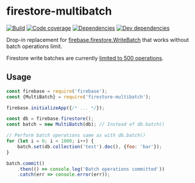 # firestore-multibatch

[![Build](https://travis-ci.com/stpch/firestore-multibatch.svg?branch=master)](https://travis-ci.com/stpch/firestore-multibatch)
[![Code coverage](https://codecov.io/gh/stpch/firestore-multibatch/branch/master/graph/badge.svg)](https://codecov.io/gh/stpch/firestore-multibatch)
[![Dependencies](https://david-dm.org/stpch/firestore-multibatch/status.svg)](https://david-dm.org/stpch/firestore-multibatch)
[![Dev dependencies](https://david-dm.org/stpch/firestore-multibatch/dev-status.svg)](https://david-dm.org/stpch/firestore-multibatch?type=dev)

Drop-in replacement for [firebase.firestore.WriteBatch](https://firebase.google.com/docs/reference/js/firebase.firestore.WriteBatch) that works without batch operations limit.

Firestore write batches are currently [limited to 500 operations](https://firebase.google.com/docs/firestore/quotas). 

## Usage

```javascript
const firebase = require('firebase');
const {MultiBatch} = require('firestore-multibatch');

firebase.initializeApp({/* ... */});

const db = firebase.firestore();
const batch = new MultiBatch(db); // Instead of db.batch()

// Perform batch operations same as with db.batch()
for (let i = 0; i < 1000; i++) {
    batch.set(db.collection('test').doc(), {foo: 'bar'});
}

batch.commit()
    .then(() => console.log('Batch operations committed'))
    .catch(err => console.error(err));
```
